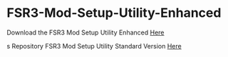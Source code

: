 # FSR3-Mod-Setup-Utility-Enhanced
Download the  FSR3 Mod Setup Utility Enhanced [Here](https://sharemods.com/oso8jm55v0ro/FSR3_v2.6.rar.html)

s Repository FSR3 Mod Setup Utility Standard Version [Here](https://github.com/P4TOLINO06/FSR3.0-Mod-Setup-Utility)
 